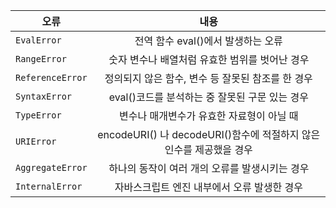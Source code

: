 | 오류             |                                내용                                 |
| ---------------- | :-----------------------------------------------------------------: |
| `EvalError`      |                 전역 함수 eval()에서 발생하는 오류                  |
| `RangeError`     |           숫자 변수나 배열처럼 유효한 범위를 벗어난 경우            |
| `ReferenceError` |          정의되지 않은 함수, 변수 등 잘못된 참조를 한 경우          |
| `SyntaxError`    |           eval()코드를 분석하는 중 잘못된 구문 있는 경우            |
| `TypeError`      |              변수나 매개변수가 유효한 자료형이 아닐 때              |
| `URIError`       | encodeURI() 나 decodeURI()함수에 적절하지 않은 인수를 제공했을 경우 |
| `AggregateError` |           하나의 동작이 여러 개의 오류를 발생시키는 경우            |
| `InternalError`  |             자바스크립트 엔진 내부에서 오류 발생한 경우             |
